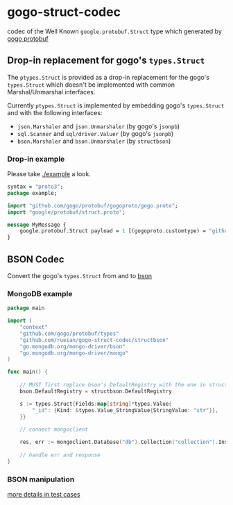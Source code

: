 # gogo-struct-codec

codec of the Well Known `google.protobuf.Struct` type which generated by [gogo protobuf](https://github.com/gogo/protobuf)

## Drop-in replacement for gogo's `types.Struct`

The `ptypes.Struct` is provided as a drop-in replacement for the gogo's `types.Struct` which doesn't be implemented with common Marshal/Unmarshal interfaces.

Currently `ptypes.Struct` is implemented by embedding gogo's `types.Struct` and with the following interfaces:

* `json.Marshaler` and `json.Unmarshaler` (by gogo's `jsonpb`)
* `sql.Scanner` and `sql/driver.Valuer` (by gogo's `jsonpb`)
* `bson.Marshaler` and `bson.Unmarshaler` (by `structbson`)

### Drop-in example

Please take [./example](./example) a look.

```proto
syntax = "proto3";
package example;

import "github.com/gogo/protobuf/gogoproto/gogo.proto";
import "google/protobuf/struct.proto";

message MyMessage {
    google.protobuf.Struct payload = 1 [(gogoproto.customtype) = "github.com/rueian/gogo-struct-codec/ptypes.Struct"];
}
```

## BSON Codec

Convert the gogo's `types.Struct` from and to [bson](https://github.com/mongodb/mongo-go-driver)

### MongoDB example

```go
package main

import (
    "context"
    "github.com/gogo/protobuf/types"
    "github.com/rueian/gogo-struct-codec/structbson"
    "go.mongodb.org/mongo-driver/bson"
    "go.mongodb.org/mongo-driver/mongo"
)

func main() {
    
    // MUST first replace bson's DefaultRegistry with the one in structbson
    bson.DefaultRegistry = structbson.DefaultRegistry

    s := types.Struct{Fields:map[string]*types.Value{
        "_id": {Kind: &types.Value_StringValue{StringValue: "str"}},
    }}
    
    // connect mongoclient

    res, err := mongoclient.Database("db").Collection("collection").InsertOne(ctx, s)
    
    // handle err and response 
}
```

### BSON manipulation

[more details in test cases](./structbson/main_test.go)